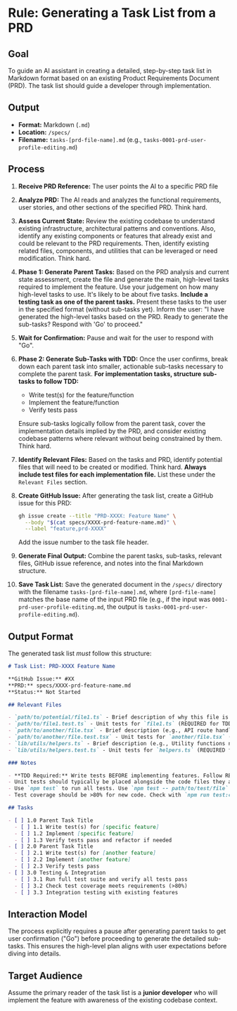 # Rule: Generating a Task List from a PRD

## Goal

To guide an AI assistant in creating a detailed, step-by-step task list in Markdown format based on an existing Product Requirements Document (PRD). The task list should guide a developer through implementation.

## Output

- **Format:** Markdown (`.md`)
- **Location:** `/specs/`
- **Filename:** `tasks-[prd-file-name].md` (e.g., `tasks-0001-prd-user-profile-editing.md`)

## Process

1.  **Receive PRD Reference:** The user points the AI to a specific PRD file
2.  **Analyze PRD:** The AI reads and analyzes the functional requirements, user stories, and other sections of the specified PRD. Think hard.
3.  **Assess Current State:** Review the existing codebase to understand existing infrastructure, architectural patterns and conventions. Also, identify any existing components or features that already exist and could be relevant to the PRD requirements. Then, identify existing related files, components, and utilities that can be leveraged or need modification. Think hard.
4.  **Phase 1: Generate Parent Tasks:** Based on the PRD analysis and current state assessment, create the file and generate the main, high-level tasks required to implement the feature. Use your judgement on how many high-level tasks to use. It's likely to be about five tasks. **Include a testing task as one of the parent tasks.** Present these tasks to the user in the specified format (without sub-tasks yet). Inform the user: "I have generated the high-level tasks based on the PRD. Ready to generate the sub-tasks? Respond with 'Go' to proceed."
5.  **Wait for Confirmation:** Pause and wait for the user to respond with "Go".
6.  **Phase 2: Generate Sub-Tasks with TDD:** Once the user confirms, break down each parent task into smaller, actionable sub-tasks necessary to complete the parent task. **For implementation tasks, structure sub-tasks to follow TDD:**
    - Write test(s) for the feature/function
    - Implement the feature/function
    - Verify tests pass

    Ensure sub-tasks logically follow from the parent task, cover the implementation details implied by the PRD, and consider existing codebase patterns where relevant without being constrained by them. Think hard.
7.  **Identify Relevant Files:** Based on the tasks and PRD, identify potential files that will need to be created or modified. Think hard. **Always include test files for each implementation file.** List these under the `Relevant Files` section.
8.  **Create GitHub Issue:** After generating the task list, create a GitHub issue for this PRD:
    ```bash
    gh issue create --title "PRD-XXXX: Feature Name" \
      --body "$(cat specs/XXXX-prd-feature-name.md)" \
      --label "feature,prd-XXXX"
    ```
    Add the issue number to the task file header.
9.  **Generate Final Output:** Combine the parent tasks, sub-tasks, relevant files, GitHub issue reference, and notes into the final Markdown structure.
10. **Save Task List:** Save the generated document in the `/specs/` directory with the filename `tasks-[prd-file-name].md`, where `[prd-file-name]` matches the base name of the input PRD file (e.g., if the input was `0001-prd-user-profile-editing.md`, the output is `tasks-0001-prd-user-profile-editing.md`).

## Output Format

The generated task list _must_ follow this structure:

```markdown
# Task List: PRD-XXXX Feature Name

**GitHub Issue:** #XX
**PRD:** specs/XXXX-prd-feature-name.md
**Status:** Not Started

## Relevant Files

- `path/to/potential/file1.ts` - Brief description of why this file is relevant (e.g., Contains the main component for this feature).
- `path/to/file1.test.ts` - Unit tests for `file1.ts` (REQUIRED for TDD).
- `path/to/another/file.tsx` - Brief description (e.g., API route handler for data submission).
- `path/to/another/file.test.tsx` - Unit tests for `another/file.tsx` (REQUIRED for TDD).
- `lib/utils/helpers.ts` - Brief description (e.g., Utility functions needed for calculations).
- `lib/utils/helpers.test.ts` - Unit tests for `helpers.ts` (REQUIRED for TDD).

### Notes

- **TDD Required:** Write tests BEFORE implementing features. Follow RED-GREEN-REFACTOR cycle.
- Unit tests should typically be placed alongside the code files they are testing (e.g., `MyComponent.tsx` and `MyComponent.test.tsx` in the same directory).
- Use `npm test` to run all tests. Use `npm test -- path/to/test/file` to run specific tests.
- Test coverage should be >80% for new code. Check with `npm run test:coverage`.

## Tasks

- [ ] 1.0 Parent Task Title
  - [ ] 1.1 Write test(s) for [specific feature]
  - [ ] 1.2 Implement [specific feature]
  - [ ] 1.3 Verify tests pass and refactor if needed
- [ ] 2.0 Parent Task Title
  - [ ] 2.1 Write test(s) for [another feature]
  - [ ] 2.2 Implement [another feature]
  - [ ] 2.3 Verify tests pass
- [ ] 3.0 Testing & Integration
  - [ ] 3.1 Run full test suite and verify all tests pass
  - [ ] 3.2 Check test coverage meets requirements (>80%)
  - [ ] 3.3 Integration testing with existing features
```

## Interaction Model

The process explicitly requires a pause after generating parent tasks to get user confirmation ("Go") before proceeding to generate the detailed sub-tasks. This ensures the high-level plan aligns with user expectations before diving into details.

## Target Audience

Assume the primary reader of the task list is a **junior developer** who will implement the feature with awareness of the existing codebase context.
